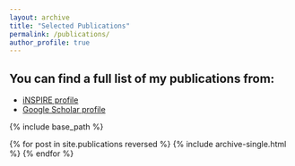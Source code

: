 ```yaml
---
layout: archive
title: "Selected Publications"
permalink: /publications/
author_profile: true
---
```


## You can find a full list of my publications from:
* [iNSPIRE profile]({{site.author.inspire}})
* [Google Scholar profile]({{site.author.googlescholar}})

{% include base_path %}

{% for post in site.publications reversed %}
  {% include archive-single.html %}
{% endfor %}

